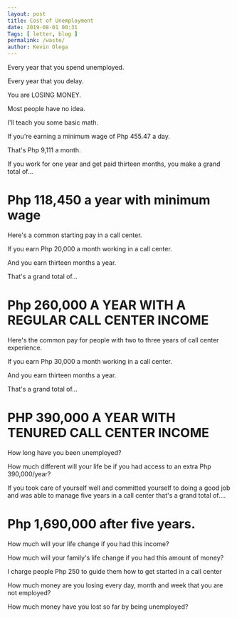 ```yaml
--- 
layout: post 
title: Cost of Unemployment
date: 2019-08-01 00:31
Tags: [ letter, blog ]
permalink: /waste/ 
author: Kevin Olega 
--- 
```

Every year that you spend unemployed.

Every year that you delay.

You are LOSING MONEY.

Most people have no idea.

I'll teach you some basic math.

If you're earning a minimum wage of Php 455.47 a day.

That's Php 9,111 a month.

If you work for one year and get paid thirteen months, you make a grand total of...

# Php 118,450 a year with minimum wage

Here's a common starting pay in a call center.

If you earn Php 20,000 a month working in a call center.

And you earn thirteen months a year.

That's a grand total of...

# Php 260,000 A YEAR WITH A REGULAR CALL CENTER INCOME

Here's the common pay for people with two to three years of call center experience.

If you earn Php 30,000 a month working in a call center.

And you earn thirteen months a year.

That's a grand total of...

# PHP 390,000 A YEAR WITH TENURED CALL CENTER INCOME

How long have you been unemployed?

How much different will your life be if you had access to an extra Php 390,000/year?

If you took care of yourself well and committed yourself to doing a good job and was able to manage five years in a call center that's a grand total of....

# Php 1,690,000 after five years.

How much will your life change if you had this income?

How much will your family's life change if you had this amount of money?

I charge people Php 250 to guide them how to get started in a call center

How much money are you losing every day, month and week that you are not employed?

How much money have you lost so far by being unemployed?